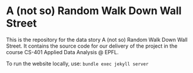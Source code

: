 # A (not so) Random Walk Down Wall Street

This is the repository for the data story A (not so) Random Walk Down Wall Street. 
It contains the source code for our delivery of the project in the course CS-401 Applied Data Analysis @ EPFL.

To run the website locally, use:
`bundle exec jekyll server`
